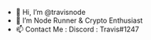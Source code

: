 - 👋 Hi, I’m @travisnode
- 👀 I’m Node Runner & Crypto Enthusiast
- 📫 Contact Me : Discord : Travis#1247

<!---
travisnode/travisnode is a ✨ special ✨ repository because its `README.md` (this file) appears on your GitHub profile.
You can click the Preview link to take a look at your changes.
--->
